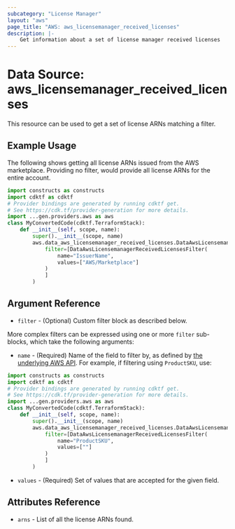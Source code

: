 ```yaml
---
subcategory: "License Manager"
layout: "aws"
page_title: "AWS: aws_licensemanager_received_licenses"
description: |-
    Get information about a set of license manager received licenses
---
```


# Data Source: aws_licensemanager_received_licenses

This resource can be used to get a set of license ARNs matching a filter.

## Example Usage

The following shows getting all license ARNs issued from the AWS marketplace. Providing no filter, would provide all license ARNs for the entire account.

```python
import constructs as constructs
import cdktf as cdktf
# Provider bindings are generated by running cdktf get.
# See https://cdk.tf/provider-generation for more details.
import ...gen.providers.aws as aws
class MyConvertedCode(cdktf.TerraformStack):
    def __init__(self, scope, name):
        super().__init__(scope, name)
        aws.data_aws_licensemanager_received_licenses.DataAwsLicensemanagerReceivedLicenses(self, "test",
            filter=[DataAwsLicensemanagerReceivedLicensesFilter(
                name="IssuerName",
                values=["AWS/Marketplace"]
            )
            ]
        )
```

## Argument Reference

* `filter` - (Optional) Custom filter block as described below.

More complex filters can be expressed using one or more `filter` sub-blocks,
which take the following arguments:

* `name` - (Required) Name of the field to filter by, as defined by
  [the underlying AWS API](https://docs.aws.amazon.com/license-manager/latest/APIReference/API_ListReceivedLicenses.html#API_ListReceivedLicenses_RequestSyntax).
  For example, if filtering using `ProductSKU`, use:

```python
import constructs as constructs
import cdktf as cdktf
# Provider bindings are generated by running cdktf get.
# See https://cdk.tf/provider-generation for more details.
import ...gen.providers.aws as aws
class MyConvertedCode(cdktf.TerraformStack):
    def __init__(self, scope, name):
        super().__init__(scope, name)
        aws.data_aws_licensemanager_received_licenses.DataAwsLicensemanagerReceivedLicenses(self, "selected",
            filter=[DataAwsLicensemanagerReceivedLicensesFilter(
                name="ProductSKU",
                values=[""]
            )
            ]
        )
```

* `values` - (Required) Set of values that are accepted for the given field.

## Attributes Reference

* `arns` - List of all the license ARNs found.

<!-- cache-key: cdktf-0.17.0-pre.15 input-08893b28f80bf636de877e9373126ff9672dcc5e8625f5b08428e942eb6a4b17 -->